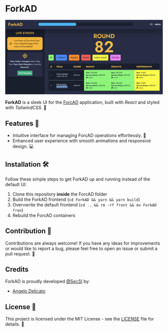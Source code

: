 # ForkAD

<p align="center">
  <img src="docs/scoreboard.png">
</p>

**ForkAD** is a sleek UI for the [ForcAD](https://github.com/pomo-mondreganto/ForcAD) application, built with *React* and styled with *TailwindCSS*. 🚀

## Features 🌟

- Intuitive interface for managing ForcAD operations effortlessly. 🎯
- Enhanced user experience with smooth animations and responsive design. 💻

## Installation 🛠️

Follow these simple steps to get ForkAD up and running instead of the default UI:

1. Clone this repository **inside** the ForcAD folder
2. Build the ForkAD frontend (``cd ForkAD && yarn && yarn build``)
3. Overvwrite the default frontend (``cd .. && rm -rf front && mv ForkAD fron``)
4. Rebuild the ForcAD containers

## Contribution 🤝

Contributions are always welcome! If you have any ideas for improvements or would like to report a bug, please feel free to open an issue or submit a pull request. 🌈

## Credits
ForkAD is proudly developed [@SecSI](https://secsi.io) by:
- [Angelo Delicato](https://github.com/thelicato)

## License 📄

This project is licensed under the MIT License - see the [LICENSE](LICENSE) file for details. 📝
